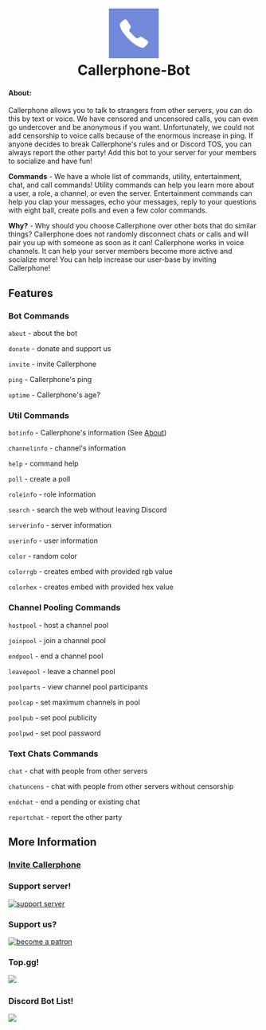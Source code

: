 <h1 align="center">
<img src="/assets/icon.png" alt="Icon" width="100" height="100">
<br>
Callerphone-Bot
<br>
</h1>
  
#### **About**:
 Callerphone allows you to talk to strangers from other servers, you can do this by text or voice. We have censored and uncensored calls, you can even go undercover and be anonymous if you want. Unfortunately, we could not add censorship to voice calls because of the enormous increase in ping. If anyone decides to break Callerphone's rules and or Discord TOS, you can always report the other party! Add this bot to your server for your members to socialize and have fun!

**Commands** -
 We have a whole list of commands, utility, entertainment, chat, and call commands! Utility commands can help you learn more about a user, a role, a channel, or even the server. Entertainment commands can help you clap your messages, echo your messages, reply to your questions with eight ball, create polls and even a few color commands.

**Why?** -
 Why should you choose Callerphone over other bots that do similar things? Callerphone does not randomly disconnect chats or calls and will pair you up with someone as soon as it can! Callerphone works in voice channels. It can help your server members become more active and socialize more! You can help increase our user-base by inviting Callerphone!

## Features

### Bot Commands
`about` - about the bot

`donate` - donate and support us

`invite` - invite Callerphone

`ping` - Callerphone's ping

`uptime` - Callerphone's age?

### Util Commands
`botinfo` - Callerphone's information (See [About](README.md#about))

`channelinfo` - channel's information

`help` - command help

`poll` - create a poll

`roleinfo` - role information

`search` - search the web without leaving Discord

`serverinfo` - server information

`userinfo` - user information

`color` - random color

`colorrgb` - creates embed with provided rgb value

`colorhex` - creates embed with provided hex value

### Channel Pooling Commands
`hostpool` - host a channel pool

`joinpool` - join a channel pool

`endpool` - end a channel pool

`leavepool` - leave a channel pool

`poolparts` - view channel pool participants

`poolcap` - set maximum channels in pool

`poolpub` - set pool publicity

`poolpwd` - set pool password

### Text Chats Commands
`chat` - chat with people from other servers

`chatuncens` - chat with people from other servers without censorship

`endchat` - end a pending or existing chat

`reportchat` - report the other party


<!-- ### Music Commands 
(*Will be moved to `Tunes` a music bot I am working on*)

`join` - join the voice channel

`leave` - leaves the voice channel

`play` - plays track from YouTube search

`play` - plays track from SoundCloud search

`playlist` - plays a list of tracks from YouTube search

`playlistsc` - plays a list of tracks from SoundCloud search

`pause` - pause track

`resume` - resume track

`skip` - goes to next track

`back` - goes to previous track

`nowplaying` - shows current playing track

`queue` - shows track queue

`remove` - removes track

`jump` - jump to track

`shuffle` - shuffle queue

`clear` - clear queue

`volume` - volume of track

`seek` - change position of track

`fastforward` - fastforwards

`rewind` - rewinds

`announce` - toggle announce

`loop` - toggle loop -->


## More Information
### [Invite Callerphone](https://discord.com/api/oauth2/authorize?client_id=849713468348956692&permissions=49663040&scope=bot)

### Support server!
<a href="https://discord.gg/jcYKsfw48p"><img alt="support server" src="https://miro.medium.com/max/800/1*_AsB_hCguMYC-wEG2Bidmw.png" height="35px"></a>

### Support us?
<a href="https://www.patreon.com/itsmarsss"><img alt="become a patron" src="https://c5.patreon.com/external/logo/become_a_patron_button.png" height="35px"></a>

### Top.gg!
<a href="https://top.gg/bot/849713468348956692">
  <img src="https://top.gg/api/widget/849713468348956692.svg">
</a>

### Discord Bot List!
<a href="https://discordbotlist.com/bots/849713468348956692"><img src="https://discordbotlist.com/api/v1/bots/849713468348956692/widget"></a>
